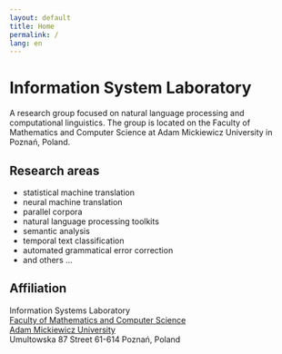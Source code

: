 ```yaml
---
layout: default
title: Home
permalink: /
lang: en
---
```


Information System Laboratory
=============================

A research group focused on natural language processing and computational linguistics.
The group is located on the Faculty of Mathematics and Computer Science at Adam Mickiewicz University in Poznań, Poland.

Research areas
--------------

* statistical machine translation
* neural machine translation
* parallel corpora
* natural language processing toolkits
* semantic analysis
* temporal text classification
* automated grammatical error correction
* and others ...

Affiliation
-----------

Information Systems Laboratory  
[Faculty of Mathematics and Computer Science](https://www.wmi.amu.edu.pl/en/)  
[Adam Mickiewicz University](http://international.amu.edu.pl/)  
Umultowska 87 Street
61-614 Poznań, Poland
